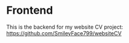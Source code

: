 # Frontend
This is the backend for my website CV project: https://github.com/SmileyFace799/websiteCV
